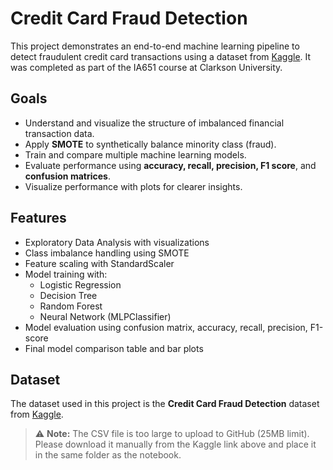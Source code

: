 # Credit Card Fraud Detection

This project demonstrates an end-to-end machine learning pipeline to detect fraudulent credit card transactions using a dataset from [Kaggle](https://www.kaggle.com/mlg-ulb/creditcardfraud). It was completed as part of the IA651 course at Clarkson University.

##  Goals
- Understand and visualize the structure of imbalanced financial transaction data.
- Apply **SMOTE** to synthetically balance minority class (fraud).
- Train and compare multiple machine learning models.
- Evaluate performance using **accuracy, recall, precision, F1 score**, and **confusion matrices**.
- Visualize performance with plots for clearer insights.

##  Features
- Exploratory Data Analysis with visualizations
- Class imbalance handling using SMOTE
- Feature scaling with StandardScaler
- Model training with:
  - Logistic Regression
  - Decision Tree
  - Random Forest
  - Neural Network (MLPClassifier)
- Model evaluation using confusion matrix, accuracy, recall, precision, F1-score
- Final model comparison table and bar plots

## Dataset

The dataset used in this project is the **Credit Card Fraud Detection** dataset from [Kaggle](https://www.kaggle.com/mlg-ulb/creditcardfraud).

> ⚠️ **Note:** The CSV file is too large to upload to GitHub (25MB limit).  
> Please download it manually from the Kaggle link above and place it in the same folder as the notebook.

